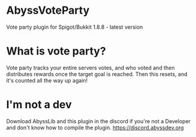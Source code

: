 # AbyssVoteParty

Vote party plugin for Spigot/Bukkit 1.8.8 - latest version

# What is vote party?
Vote party tracks your entire servers votes, and who voted and then distributes rewards once the target goal is reached.
Then this resets, and it's counted all the way up again!

# I'm not a dev
Download AbyssLib and this plugin in the discord if you're not a Developer and don't know how to compile the plugin.
https://discord.abyssdev.org
